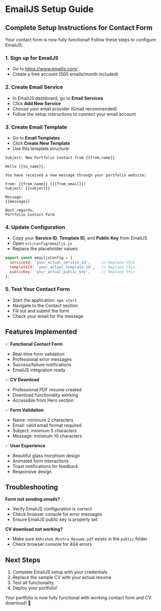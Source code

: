 # EmailJS Setup Guide

## Complete Setup Instructions for Contact Form

Your contact form is now fully functional! Follow these steps to configure EmailJS:

### 1. Sign up for EmailJS
- Go to https://www.emailjs.com/
- Create a free account (500 emails/month included)

### 2. Create Email Service
- In EmailJS dashboard, go to **Email Services**
- Click **Add New Service**
- Choose your email provider (Gmail recommended)
- Follow the setup instructions to connect your email account

### 3. Create Email Template
- Go to **Email Templates**
- Click **Create New Template**
- Use this template structure:

```
Subject: New Portfolio Contact from {{from_name}}

Hello {{to_name}},

You have received a new message through your portfolio website:

From: {{from_name}} ({{from_email}})
Subject: {{subject}}

Message:
{{message}}

Best regards,
Portfolio Contact Form
```

### 4. Update Configuration
- Copy your **Service ID**, **Template ID**, and **Public Key** from EmailJS
- Open `src/config/emailjs.js`
- Replace the placeholder values:

```javascript
export const emailjsConfig = {
  serviceId: 'your_actual_service_id',     // Replace this
  templateId: 'your_actual_template_id',   // Replace this
  publicKey: 'your_actual_public_key',     // Replace this
};
```

### 5. Test Your Contact Form
- Start the application: `npm start`
- Navigate to the Contact section
- Fill out and submit the form
- Check your email for the message

## Features Implemented

✅ **Functional Contact Form**
- Real-time form validation
- Professional error messages
- Success/failure notifications
- EmailJS integration ready

✅ **CV Download**
- Professional PDF resume created
- Download functionality working
- Accessible from Hero section

✅ **Form Validation**
- Name: minimum 2 characters
- Email: valid email format required
- Subject: minimum 5 characters
- Message: minimum 10 characters

✅ **User Experience**
- Beautiful glass morphism design
- Animated form interactions
- Toast notifications for feedback
- Responsive design

## Troubleshooting

**Form not sending emails?**
- Verify EmailJS configuration is correct
- Check browser console for error messages
- Ensure EmailJS public key is properly set

**CV download not working?**
- Make sure `Abhishek_Mishra_Resume.pdf` exists in the `public` folder
- Check browser console for 404 errors

## Next Steps

1. Complete EmailJS setup with your credentials
2. Replace the sample CV with your actual resume
3. Test all functionality
4. Deploy your portfolio!

Your portfolio is now fully functional with working contact form and CV download! 🎉